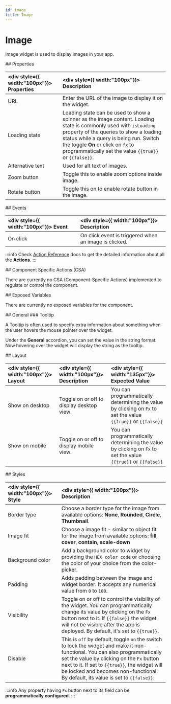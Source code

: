 ```yaml
---
id: image
title: Image
---
```

# Image

Image widget is used to display images in your app.

<div>
## Properties

|  <div style={{ width:"100px"}}> Properties </div> |  <div style={{ width:"100px"}}> Description </div> | 
|:----------- |:----------- |
| URL | Enter the URL of the image to display it on the widget. |
| Loading state | Loading state can be used to show a spinner as the image content. Loading state is commonly used with `isLoading` property of the queries to show a loading status while a query is being run. Switch the toggle **On** or click on `fx` to programmatically set the value `{{true}}` or `{{false}}`. |
| Alternative text | Used for alt text of images. |
| Zoom button | Toggle this to enable zoom options inside image. |
| Rotate button | Toggle this on to enable rotate button in the image. |

</div>

<div>
## Events

|  <div style={{ width:"100px"}}> Event </div> |  <div style={{ width:"100px"}}> Description </div> |
|:----------- |:----------- |
| On click | On click event is triggered when an image is clicked. |

:::info
Check [Action Reference](/docs/category/actions-reference) docs to get the detailed information about all the **Actions**.
:::

</div>

<div>
## Component Specific Actions (CSA)

There are currently no CSA (Component-Specific Actions) implemented to regulate or control the component.

</div>

<div>
## Exposed Variables

There are currently no exposed variables for the component.

</div>

<div>
## General
### Tooltip

A Tooltip is often used to specify extra information about something when the user hovers the mouse pointer over the widget.

Under the <b>General</b> accordion, you can set the value in the string format. Now hovering over the widget will display the string as the tooltip.

</div>

<div>
## Layout

| <div style={{ width:"100px"}}> Layout </div> | <div style={{ width:"100px"}}> Description </div> | <div style={{ width:"135px"}}> Expected Value </div> |
|:--------------- |:----------------------------------------- | :------------------------------------------------------------------------------------------------------------- |
| Show on desktop | Toggle on or off to display desktop view. | You can programmatically determining the value by clicking on `Fx` to set the value `{{true}}` or `{{false}}` |
| Show on mobile  | Toggle on or off to display mobile view.  | You can programmatically determining the value by clicking on `Fx` to set the value `{{true}}` or `{{false}}` |

</div>

<div>
## Styles

| <div style={{ width:"100px"}}> Style </div> | <div style={{ width:"100px"}}> Description </div> | 
|:--------- |:-------- |
| Border type | Choose a border type for the image from available options: **None**, **Rounded**, **Circle**, **Thumbnail**. |
| Image fit | Choose a image fit - similar to object fit for the image from available options: **fill**, **cover**, **contain**, **scale-down** |
| Background color | Add a background color to widget by providing the `HEX color code` or choosing the color of your choice from the color-picker. |
| Padding | Adds padding between the image and widget border. It accepts any numerical value from `0` to `100`. |
| Visibility | Toggle on or off to control the visibility of the widget. You can programmatically change its value by clicking on the `Fx` button next to it. If `{{false}}` the widget will not be visible after the app is deployed. By default, it's set to `{{true}}`. |
| Disable | This is `off` by default, toggle `on` the switch to lock the widget and make it non-functional. You can also programmatically set the value by clicking on the `Fx` button next to it. If set to `{{true}}`, the widget will be locked and becomes non-functional. By default, its value is set to `{{false}}`. |

:::info
Any property having `Fx` button next to its field can be **programmatically configured**.
:::

</div>